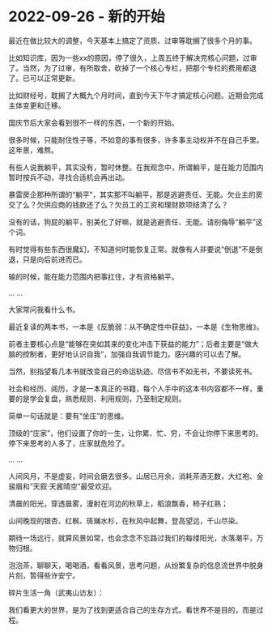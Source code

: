 # 2022-09-26 - 新的开始

最近在做比较大的调整，今天基本上搞定了资质、过审等耽搁了很多个月的事。

比如知识库，因为一些xx的原因，停了很久，上周五终于解决完核心问题，过审了。当然，为了过审，有所取舍，砍掉了一个核心专栏，把那个专栏的费用都退了。已可以正常更新。

比如财经号，耽搁了大概九个月时间，直到今天下午才搞定核心问题。近期会完成主体变更和迁移。

国庆节后大家会看到很不一样的东西，一个新的开始。

很多时候，只能耐住性子等，不如意的事有很多，许多事主动权并不在自己手里。这年景，难熬。

有些人说我躺平，其实没有，暂时休整。在我观念中，所谓躺平，是在能力范围内暂时按兵不动，寻找合适机会再出动。

暴雷房企那种所谓的“躺平”，其实那不叫躺平，那是逃避责任、无能。欠业主的房交了么？欠供应商的钱款还了么？欠员工的工资和理财款项结清了么？

没有的话，狗屁的躺平，别美化了好嘛，就是逃避责任、无能。请别侮辱“躺平”这个词。

有时觉得有些东西很魔幻，不知道何时能恢复正常。就像有人非要说“倒退”不是倒退，只是向后前进而已。

输的时候，能在能力范围内把事扛住，才有资格躺平。

... ...

大家常问我看什么书。

最近复读的两本书，一本是《反脆弱：从不确定性中获益》，一本是《生物思维》。

前者主要核心点是“能够在突如其来的变化冲击下获益的能力”；后者主要是“做大脑的控制者，更好地认识自我”，加强自我调节能力。感兴趣的可以去了解。

当然，别指望看几本书就改变自己的命运轨迹。尽信书不如无书，不要读死书。

社会和经历、阅历，才是一本真正的书籍，每个人手中的这本书内容都不一样，重要的是学会复盘，熟悉规则、利用规则，乃至制定规则。

简单一句话就是：要有“坐庄”的思维。

顶级的“庄家”，他们设置了你的一生，让你累、忙、穷，不会让你停下来思考的。停下来思考的人多了，庄家就危险了。

... ...

人间风月，不是虚妄，时间会磨去很多。山居已月余，消耗茶酒无数，大红袍、金骏眉和“天叙·天酱晴空”最受欢迎。

清晨的阳光，穿透晨雾，漫射在河边的秋草上，稻浪飘香，柿子红熟；

山间晚现的银杏、红枫、斑斓水杉，在秋风中起舞，登高望远，千山尽染。

期待一场远行，就算风景如常，也会念念不忘路过我们的每缕阳光，水落潮平，万物归根。

泡泡茶，聊聊天，喝喝酒，看看风景，思考问题，从纷繁复杂的信息流世界中脱身片刻，暂得些许安宁。

碎片生活一角（武夷山访友）：




我们看更大的世界，是为了找到更适合自己的生存方式。看世界不是目的，而是过程。